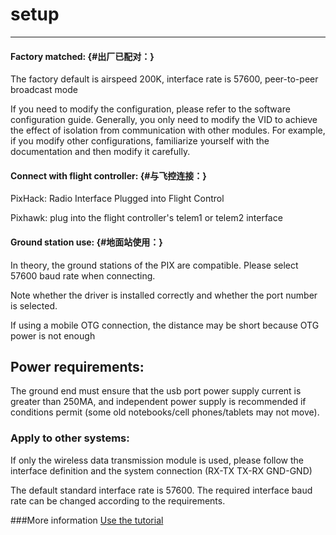 # setup

---

#### Factory matched: {#出厂已配对：}

The factory default is airspeed 200K, interface rate is 57600, peer-to-peer broadcast mode

If you need to modify the configuration, please refer to the software configuration guide. Generally, you only need to modify the VID to achieve the effect of isolation from communication with other modules. For example, if you modify other configurations, familiarize yourself with the documentation and then modify it carefully.

#### Connect with flight controller: {#与飞控连接：}

PixHack: Radio Interface Plugged into Flight Control

Pixhawk: plug into the flight controller's telem1 or telem2 interface

#### Ground station use: {#地面站使用：}

In theory, the ground stations of the PIX are compatible. Please select 57600 baud rate when connecting.

Note whether the driver is installed correctly and whether the port number is selected.

If using a mobile OTG connection, the distance may be short because OTG power is not enough

## Power requirements:

The ground end must ensure that the usb port power supply current is greater than 250MA, and independent power supply is recommended if conditions permit \(some old notebooks/cell phones/tablets may not move\).

### Apply to other systems:

If only the wireless data transmission module is used, please follow the interface definition and the system connection \(RX-TX TX-RX GND-GND\)

The default standard interface rate is 57600. The required interface baud rate can be changed according to the requirements.

###More information
 [Use the tutorial](http://doc.cuav.net/tutorial/copter/optional-hardware/radio/usb-xbee.html)

